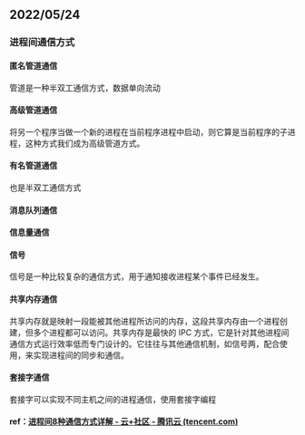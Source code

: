 ## 2022/05/24

### 进程间通信方式



#### 匿名管道通信

管道是一种半双工通信方式，数据单向流动

#### 高级管道通信

将另一个程序当做一个新的进程在当前程序进程中启动，则它算是当前程序的子进程，这种方式我们成为高级管道方式。

#### 有名管道通信

也是半双工通信方式

#### 消息队列通信

#### 信息量通信

#### 信号

信号是一种比较复杂的通信方式，用于通知接收进程某个事件已经发生。

#### 共享内存通信

共享内存就是映射一段能被其他进程所访问的内存，这段共享内存由一个进程创建，但多个进程都可以访问。共享内存是最快的 IPC 方式，它是针对其他进程间通信方式运行效率低而专门设计的。它往往与其他通信机制，如信号两，配合使用，来实现进程间的同步和通信。

#### 套接字通信

套接字可以实现不同主机之间的进程通信，使用套接字编程



#### ref：[进程间8种通信方式详解 - 云+社区 - 腾讯云 (tencent.com)](https://cloud.tencent.com/developer/article/1690556)